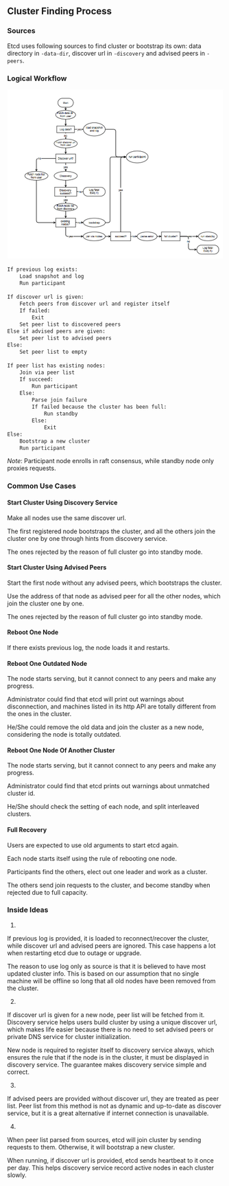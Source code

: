 ## Cluster Finding Process

### Sources

Etcd uses following sources to find cluster or bootstrap its own: data directory in `-data-dir`, discover url in `-discovery` and advised peers in `-peers`.

### Logical Workflow

![alt text](../img/etcd_cluster_finding.jpg "etcd cluster finding")

```
If previous log exists:
	Load snapshot and log
	Run participant

If discover url is given:
	Fetch peers from discover url and register itself
	If failed:
		Exit
	Set peer list to discovered peers
Else if advised peers are given:
	Set peer list to advised peers
Else:
	Set peer list to empty

If peer list has existing nodes:
	Join via peer list
	If succeed:
		Run participant
	Else:
		Parse join failure
		If failed because the cluster has been full:
			Run standby
		Else:
			Exit
Else:
	Bootstrap a new cluster
	Run participant
```

*Note*: Participant node enrolls in raft consensus, while standby node only proxies requests.

### Common Use Cases

#### Start Cluster Using Discovery Service

Make all nodes use the same discover url.

The first registered node bootstraps the cluster, and all the others join the cluster one by one through hints from discovery service.

The ones rejected by the reason of full cluster go into standby mode.

#### Start Cluster Using Advised Peers

Start the first node without any advised peers, which bootstraps the cluster.

Use the address of that node as advised peer for all the other nodes, which join the cluster one by one.

The ones rejected by the reason of full cluster go into standby mode.

#### Reboot One Node

If there exists previous log, the node loads it and restarts.

#### Reboot One Outdated Node

The node starts serving, but it cannot connect to any peers and make any progress.

Administrator could find that etcd will print out warnings about disconnection, and machines listed in its http API are totally different from the ones in the cluster.

He/She could remove the old data and join the cluster as a new node, considering the node is totally outdated.

#### Reboot One Node Of Another Cluster

The node starts serving, but it cannot connect to any peers and make any progress.

Administrator could find that etcd prints out warnings about unmatched cluster id.

He/She should check the setting of each node, and split interleaved clusters.

#### Full Recovery

Users are expected to use old arguments to start etcd again.

Each node starts itself using the rule of rebooting one node.

Participants find the others, elect out one leader and work as a cluster.

The others send join requests to the cluster, and become standby when rejected due to full capacity.

### Inside Ideas

1.

If previous log is provided, it is loaded to reconnect/recover the cluster, while discover url and advised peers are ignored. This case happens a lot when restarting etcd due to outage or upgrade.

The reason to use log only as source is that it is believed to have most updated cluster info. This is based on our assumption that no single machine will be offline so long that all old nodes have been removed from the cluster.

2.

If discover url is given for a new node, peer list will be fetched from it. Discovery service helps users build cluster by using a unique discover url, which makes life easier because there is no need to set advised peers or private DNS service for cluster initialization.

New node is required to register itself to discovery service always, which ensures the rule that if the node is in the cluster, it must be displayed in discovery service. The guarantee makes discovery service simple and correct.

3.

If advised peers are provided without discover url, they are treated as peer list. Peer list from this method is not as dynamic and up-to-date as discover service, but it is a great alternative if internet connection is unavailable.

4.

When peer list parsed from sources, etcd will join cluster by sending requests to them. Otherwise, it will bootstrap a new cluster.

When running, if discover url is provided, etcd sends heartbeat to it once per day. This helps discovery service record active nodes in each cluster slowly.
